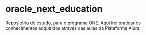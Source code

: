 # oracle_next_education
Repositório de estudo, para o programa ONE. Aqui irei praticar os conhecimentos adquiridos através das aulas da Plataforma Alura.
